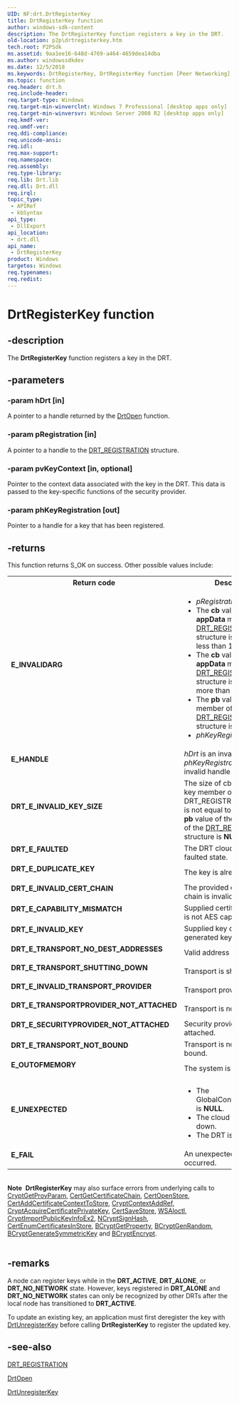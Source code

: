 ```yaml
---
UID: NF:drt.DrtRegisterKey
title: DrtRegisterKey function
author: windows-sdk-content
description: The DrtRegisterKey function registers a key in the DRT.
old-location: p2p\drtregisterkey.htm
tech.root: P2PSdk
ms.assetid: 9aa1ee16-648d-4769-a464-4659dea14dba
ms.author: windowssdkdev
ms.date: 12/5/2018
ms.keywords: DrtRegisterKey, DrtRegisterKey function [Peer Networking], drt/DrtRegisterKey, p2p.drtregisterkey
ms.topic: function
req.header: drt.h
req.include-header: 
req.target-type: Windows
req.target-min-winverclnt: Windows 7 Professional [desktop apps only]
req.target-min-winversvr: Windows Server 2008 R2 [desktop apps only]
req.kmdf-ver: 
req.umdf-ver: 
req.ddi-compliance: 
req.unicode-ansi: 
req.idl: 
req.max-support: 
req.namespace: 
req.assembly: 
req.type-library: 
req.lib: Drt.lib
req.dll: Drt.dll
req.irql: 
topic_type:
 - APIRef
 - kbSyntax
api_type:
 - DllExport
api_location:
 - drt.dll
api_name:
 - DrtRegisterKey
product: Windows
targetos: Windows
req.typenames: 
req.redist: 
---
```


# DrtRegisterKey function


## -description


The <b>DrtRegisterKey</b> function registers a key in the DRT. 


## -parameters




### -param hDrt [in]

A pointer to a handle returned by the <a href="https://msdn.microsoft.com/67320767-f622-478a-a886-bbea1650ac1a">DrtOpen</a> function.


### -param pRegistration [in]

A pointer to a handle to the <a href="https://msdn.microsoft.com/1b5fea2c-c1df-4639-8f62-e62d8a09b1f5">DRT_REGISTRATION</a> structure.


### -param pvKeyContext [in, optional]

Pointer to the context data associated with the key in the DRT. This data is passed to the key-specific functions of the security provider.


### -param phKeyRegistration [out]

Pointer to a handle for a key that has been registered.


## -returns



This function returns S_OK on success. Other possible values include:

<table>
<tr>
<th>Return code</th>
<th>Description</th>
</tr>
<tr>
<td width="40%">
<dl>
<dt><b>E_INVALIDARG</b></dt>
</dl>
</td>
<td width="60%">
<ul>
<li><i>pRegistration</i> is <b>NULL</b></li>
<li>The <b>cb</b> value  of the <b>appData</b> member of the <a href="https://msdn.microsoft.com/1b5fea2c-c1df-4639-8f62-e62d8a09b1f5">DRT_REGISTRATION</a> structure is too large (ie. less than 1).</li>
<li>The <b>cb</b> value  of the <b>appData</b> member of the    <a href="https://msdn.microsoft.com/1b5fea2c-c1df-4639-8f62-e62d8a09b1f5">DRT_REGISTRATION</a> structure is too large (ie. more than 5120).</li>
<li>The <b>pb</b> value  of the <b>key</b> member   of the <a href="https://msdn.microsoft.com/1b5fea2c-c1df-4639-8f62-e62d8a09b1f5">DRT_REGISTRATION</a> structure is <b>NULL</b>.</li>
<li><i>phKeyRegistration</i> is <b>NULL</b></li>
</ul>
</td>
</tr>
<tr>
<td width="40%">
<dl>
<dt><b>E_HANDLE</b></dt>
</dl>
</td>
<td width="60%">
<i>hDrt</i> is an invalid handle or <i>phKeyRegistration</i> is an invalid handle

</td>
</tr>
<tr>
<td width="40%">
<dl>
<dt><b>DRT_E_INVALID_KEY_SIZE</b></dt>
</dl>
</td>
<td width="60%">
The size of cb value of the  key member of the DRT_REGISTRATION structure  is not equal to 256 bits or the <b>pb</b> value  of the <b>key</b> member   of the <a href="https://msdn.microsoft.com/1b5fea2c-c1df-4639-8f62-e62d8a09b1f5">DRT_REGISTRATION</a> structure is <b>NULL</b>..

</td>
</tr>
<tr>
<td width="40%">
<dl>
<dt><b>DRT_E_FAULTED</b></dt>
</dl>
</td>
<td width="60%">
The DRT cloud is in the faulted state.

</td>
</tr>
<tr>
<td width="40%">
<dl>
<dt><b>DRT_E_DUPLICATE_KEY</b></dt>
</dl>
</td>
<td width="60%">
The key is already registered.

</td>
</tr>
<tr>
<td width="40%">
<dl>
<dt><b>DRT_E_INVALID_CERT_CHAIN</b></dt>
</dl>
</td>
<td width="60%">
The provided certification chain is invalid.

</td>
</tr>
<tr>
<td width="40%">
<dl>
<dt><b>DRT_E_CAPABILITY_MISMATCH</b></dt>
</dl>
</td>
<td width="60%">
Supplied certificate provider is not AES capable.

</td>
</tr>
<tr>
<td width="40%">
<dl>
<dt><b>DRT_E_INVALID_KEY</b></dt>
</dl>
</td>
<td width="60%">
Supplied key does not match generated key.

</td>
</tr>
<tr>
<td width="40%">
<dl>
<dt><b>DRT_E_TRANSPORT_NO_DEST_ADDRESSES</b></dt>
</dl>
</td>
<td width="60%">
Valid address not found.

</td>
</tr>
<tr>
<td width="40%">
<dl>
<dt><b>DRT_E_TRANSPORT_SHUTTING_DOWN</b></dt>
</dl>
</td>
<td width="60%">
Transport is shutting down.

</td>
</tr>
<tr>
<td width="40%">
<dl>
<dt><b>DRT_E_INVALID_TRANSPORT_PROVIDER</b></dt>
</dl>
</td>
<td width="60%">
Transport provider is <b>NULL</b>.

</td>
</tr>
<tr>
<td width="40%">
<dl>
<dt><b>DRT_E_TRANSPORTPROVIDER_NOT_ATTACHED</b></dt>
</dl>
</td>
<td width="60%">
Transport is not attached.

</td>
</tr>
<tr>
<td width="40%">
<dl>
<dt><b>DRT_E_SECURITYPROVIDER_NOT_ATTACHED</b></dt>
</dl>
</td>
<td width="60%">
Security provider is not attached.

</td>
</tr>
<tr>
<td width="40%">
<dl>
<dt><b>DRT_E_TRANSPORT_NOT_BOUND</b></dt>
</dl>
</td>
<td width="60%">
Transport is not currently bound.

</td>
</tr>
<tr>
<td width="40%">
<dl>
<dt><b>E_OUTOFMEMORY</b></dt>
</dl>
</td>
<td width="60%">
The system is out of memory.

</td>
</tr>
<tr>
<td width="40%">
<dl>
<dt><b>E_UNEXPECTED</b></dt>
</dl>
</td>
<td width="60%">
<ul>
<li>The GlobalControl.HandleTable is <b>NULL</b>.</li>
<li>The cloud is shutting down.</li>
<li>The DRT is shutting down.</li>
</ul>
</td>
</tr>
<tr>
<td width="40%">
<dl>
<dt><b>E_FAIL</b></dt>
</dl>
</td>
<td width="60%">
An unexpected fatal error has occurred.

</td>
</tr>
</table>
 

<div class="alert"><b>Note</b>  <b>DrtRegisterKey</b> may also surface errors from underlying calls to <a href="https://msdn.microsoft.com/c0b7c1c8-aa42-4d40-a7f7-99c0821c8977">CryptGetProvParam</a>, <a href="https://msdn.microsoft.com/8c93036c-0b93-40d4-b0e3-ba1f2fc72db1">CertGetCertificateChain</a>, <a href="https://msdn.microsoft.com/4edccbfe-c0a8-442b-b6b7-51ef598e7c90">CertOpenStore</a>, <a href="https://msdn.microsoft.com/5e4d8cae-1096-491f-9a04-92b7e9c020bb">CertAddCertificateContextToStore</a>, <a href="https://msdn.microsoft.com/074666a7-369c-43bc-97d9-3bcc9703976b">CryptContextAddRef</a>, <a href="https://msdn.microsoft.com/53c9aec9-701d-4c21-9814-d344a8dde0c1">CryptAcquireCertificatePrivateKey</a>, <a href="https://msdn.microsoft.com/5cc818d7-b079-4962-aabc-fc512d4e92ac">CertSaveStore</a>, <a href="https://msdn.microsoft.com/038aeca6-d7b7-4f74-ac69-4536c2e5118b">WSAIoctl</a>, <a href="https://msdn.microsoft.com/c73f2499-75e9-4146-ae4c-0e949206ea37">CryptImportPublicKeyInfoEx2</a>, <a href="https://msdn.microsoft.com/7404e37a-d7c6-49ed-b951-6081dd2b921a">NCryptSignHash</a>, <a href="https://msdn.microsoft.com/c5ab5b4c-dc0c-416b-aa9e-b939398cfa6d">CertEnumCertificatesInStore</a>, <a href="https://msdn.microsoft.com/5c62ca3a-843e-41a7-9340-41785fbb15f4">BCryptGetProperty</a>, <a href="https://msdn.microsoft.com/7c6cee3a-f2c5-46f3-8cfe-984316f323d9">BCryptGenRandom</a>, <a href="https://msdn.microsoft.com/c55d714f-f47e-4ddf-97b9-985c0441bb2d">BCryptGenerateSymmetricKey</a> and <a href="https://msdn.microsoft.com/69fe4530-4b7c-40db-a85c-f9dc458735e7">BCryptEncrypt</a>.</div>
<div> </div>



## -remarks



 A node can register keys while in the <b>DRT_ACTIVE</b>, <b>DRT_ALONE</b>, or <b>DRT_NO_NETWORK</b> state.   However, keys registered in <b>DRT_ALONE</b> and <b>DRT_NO_NETWORK</b> states can only be recognized by other DRTs after the local node has transitioned to <b>DRT_ACTIVE</b>.

 To update an existing key, an application must first deregister the key with <a href="https://msdn.microsoft.com/cf8f877b-44a8-4153-bf02-0b0061bc53d2">DrtUnregisterKey</a> before calling <b>DrtRegisterKey</b> to register the updated key.




## -see-also




<a href="https://msdn.microsoft.com/1b5fea2c-c1df-4639-8f62-e62d8a09b1f5">DRT_REGISTRATION</a>



<a href="https://msdn.microsoft.com/67320767-f622-478a-a886-bbea1650ac1a">DrtOpen</a>



<a href="https://msdn.microsoft.com/cf8f877b-44a8-4153-bf02-0b0061bc53d2">DrtUnregisterKey</a>
 

 

